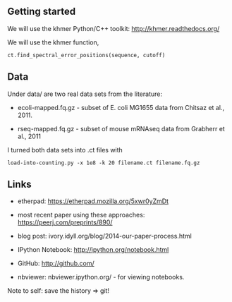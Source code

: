 Getting started
---------------

We will use the khmer Python/C++ toolkit: http://khmer.readthedocs.org/

We will use the khmer function,

    ct.find_spectral_error_positions(sequence, cutoff)

Data
----

Under data/ are two real data sets from the literature:

* ecoli-mapped.fq.gz - subset of E. coli MG1655 data from Chitsaz et al., 2011.

* rseq-mapped.fq.gz - subset of mouse mRNAseq data from Grabherr et al., 2011

I turned both data sets into .ct files with

    load-into-counting.py -x 1e8 -k 20 filename.ct filename.fq.gz

Links
-----

* etherpad: https://etherpad.mozilla.org/5xwr0yZmDt

* most recent paper using these approaches: https://peerj.com/preprints/890/

* blog post: ivory.idyll.org/blog/2014-our-paper-process.html

* IPython Notebook: http://ipython.org/notebook.html

* GitHub: http://github.com/

* nbviewer: nbviewer.ipython.org/ - for viewing notebooks.

Note to self: save the history => git!
